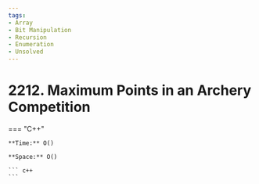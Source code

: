 ```yaml
---
tags:
- Array
- Bit Manipulation
- Recursion
- Enumeration
- Unsolved
---
```



# 2212. Maximum Points in an Archery Competition

=== "C++"

    **Time:** O()

    **Space:** O()

    ``` c++
    ```